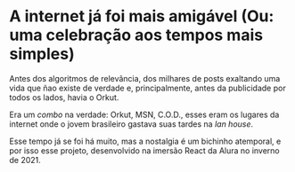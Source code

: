 # A internet já foi mais amigável (Ou: uma celebração aos tempos mais simples)

Antes dos algoritmos de relevância, dos milhares de posts exaltando uma vida que ñao existe de verdade e, principalmente, antes da publicidade por todos os lados, havia o Orkut.

Era um <i>combo</i> na verdade: Orkut, MSN, C.O.D., esses eram os lugares da internet onde o jovem brasileiro gastava suas tardes na <i>lan house</i>.
  
Esse tempo já se foi há muito, mas a nostalgia é um bichinho atemporal, e por isso esse projeto, desenvolvido na imersão React da Alura no inverno de 2021.

